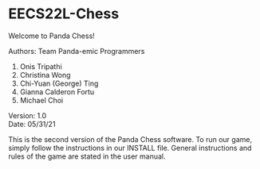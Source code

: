# EECS22L-Chess
Welcome to Panda Chess!    

Authors: Team Panda-emic Programmers  
1. Onis Tripathi 
2. Christina Wong 
3. Chi-Yuan (George) Ting
4. Gianna Calderon Fortu 
5. Michael Choi 

Version: 1.0   
Date: 05/31/21 

This is the second version of the Panda Chess software. 
To run our game, simply follow the instructions in our INSTALL file. 
General instructions and rules of the game are stated in the user manual. 

